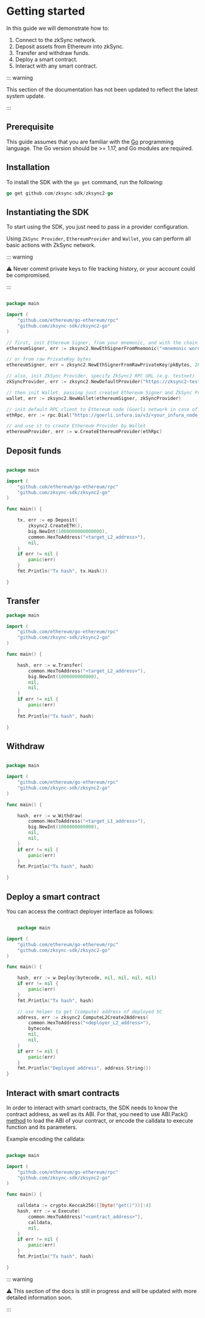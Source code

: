 # Getting started

In this guide we will demonstrate how to:

1. Connect to the zkSync network.
2. Deposit assets from Ethereum into zkSync.
3. Transfer and withdraw funds.
4. Deploy a smart contract.
5. Interact with any smart contract.

<TocHeader />
<TOC class="table-of-contents" :include-level="[2,3]" />

::: warning

This section of the documentation has not been updated to reflect the latest system update.

:::

## Prerequisite

This guide assumes that you are familiar with the [Go](https://go.dev/doc/) programming language.
The Go version should be >= 1.17, and Go modules are required.

 
## Installation

To install the SDK with the `go get` command, run the following:

```go 
go get github.com/zksync-sdk/zksync2-go

```
## Instantiating the SDK

To start using the SDK, you just need to pass in a provider configuration.

Using `ZkSync Provider`, `EthereumProvider` and `Wallet`, you can perform all basic actions with ZkSync network.

::: warning

⚠️ Never commit private keys to file tracking history, or your account could be compromised.

:::

```go

package main

import (
    "github.com/ethereum/go-ethereum/rpc"
    "github.com/zksync-sdk/zksync2-go"
)

// first, init Ethereum Signer, from your mnemonic, and with the chain Id (in zkSync testnet case, 280)
ethereumSigner, err := zksync2.NewEthSignerFromMnemonic("<mnemonic words>", 280)

// or from raw PrivateKey bytes
ethereumSigner, err = zksync2.NewEthSignerFromRawPrivateKey(pkBytes, 280)

// also, init ZkSync Provider, specify ZkSync2 RPC URL (e.g. testnet)
zkSyncProvider, err := zksync2.NewDefaultProvider("https://zksync2-testnet.zksync.dev")

// then init Wallet, passing just created Ethereum Signer and ZkSync Provider   
wallet, err := zksync2.NewWallet(ethereumSigner, zkSyncProvider)

// init default RPC client to Ethereum node (Goerli network in case of ZkSync2 testnet)
ethRpc, err := rpc.Dial("https://goerli.infura.io/v3/<your_infura_node_id>")

// and use it to create Ethereum Provider by Wallet 
ethereumProvider, err := w.CreateEthereumProvider(ethRpc)

```
## Deposit funds

```go

package main

import (
    "github.com/ethereum/go-ethereum/rpc"
    "github.com/zksync-sdk/zksync2-go"
)

func main() {

    tx, err := ep.Deposit(
        zksync2.CreateETH(),
        big.NewInt(1000000000000000), 
        common.HexToAddress("<target_L2_address>"), 
        nil,
    )
    if err != nil {
        panic(err)
    }
    fmt.Println("Tx hash", tx.Hash())

}

```
## Transfer

```go
package main

import (
    "github.com/ethereum/go-ethereum/rpc"
    "github.com/zksync-sdk/zksync2-go"
)

func main() {

    hash, err := w.Transfer(
        common.HexToAddress("<target_L2_address>"), 
        big.NewInt(1000000000000),
        nil, 
        nil,
    )
    if err != nil {
        panic(err)
    }
    fmt.Println("Tx hash", hash)

}

```
## Withdraw

```go 

package main

import (
    "github.com/ethereum/go-ethereum/rpc"
    "github.com/zksync-sdk/zksync2-go"
)

func main() {

    hash, err := w.Withdraw(
        common.HexToAddress("<target_L1_address>"), 
        big.NewInt(1000000000000), 
        nil, 
        nil,
    )
    if err != nil {
        panic(err)
    }
    fmt.Println("Tx hash", hash)

}

```
## Deploy a smart contract

You can access the contract deployer interface as follows:

``` go

    package main

import (
    "github.com/ethereum/go-ethereum/rpc"
    "github.com/zksync-sdk/zksync2-go"
)

func main() {

    hash, err := w.Deploy(bytecode, nil, nil, nil, nil)
    if err != nil {
        panic(err)
    }
    fmt.Println("Tx hash", hash)

    // use helper to get (compute) address of deployed SC
    address, err := zksync2.ComputeL2Create2Address(
        common.HexToAddress("<deployer_L2_address>"), 
        bytecode, 
        nil, 
        nil,
    )
    if err != nil {
        panic(err)
    }
    fmt.Println("Deployed address", address.String())
}

```

## Interact with smart contracts

In order to interact with smart contracts, the SDK needs to know the contract address, as well as its ABI. For that, you need to use ABI.Pack() [method](https://github.com/ethereum/go-ethereum/accounts/abi) to load the ABI of your contract, or encode the calldata to execute function and its parameters.

Example encoding the calldata:

```go

package main

import (
    "github.com/ethereum/go-ethereum/rpc"
    "github.com/zksync-sdk/zksync2-go"
)

func main() {

    calldata := crypto.Keccak256([]byte("get()"))[:4]
    hash, err := w.Execute(
        common.HexToAddress("<contract_address>"),
        calldata,
        nil,
    )
    if err != nil {
        panic(err)
    }
    fmt.Println("Tx hash", hash)

}

```

::: warning

⚠️ This section of the docs is still in progress and will be updated with more detailed information soon.

:::